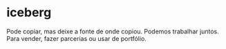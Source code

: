 # iceberg
Pode copiar, mas deixe a fonte de onde copiou.
Podemos trabalhar juntos.
Para vender, fazer parcerias ou usar de portfólio.
